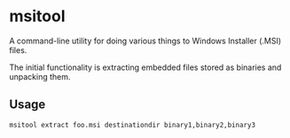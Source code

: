 # msitool

A command-line utility for doing various things to Windows Installer (.MSI) files.

The initial functionality is extracting embedded files stored as binaries and unpacking them.

## Usage
```
msitool extract foo.msi destinationdir binary1,binary2,binary3
```


